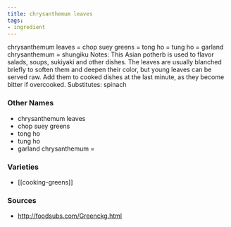 ```yaml
---
title: chrysanthemum leaves
tags:
- ingredient
---
```

chrysanthemum leaves = chop suey greens = tong ho = tung ho = garland chrysanthemum = shungiku Notes: This Asian potherb is used to flavor salads, soups, sukiyaki and other dishes. The leaves are usually blanched briefly to soften them and deepen their color, but young leaves can be served raw. Add them to cooked dishes at the last minute, as they become bitter if overcooked. Substitutes: spinach

### Other Names

* chrysanthemum leaves
* chop suey greens
* tong ho
* tung ho
* garland chrysanthemum =

### Varieties

* [[cooking-greens]]

### Sources
* http://foodsubs.com/Greenckg.html
